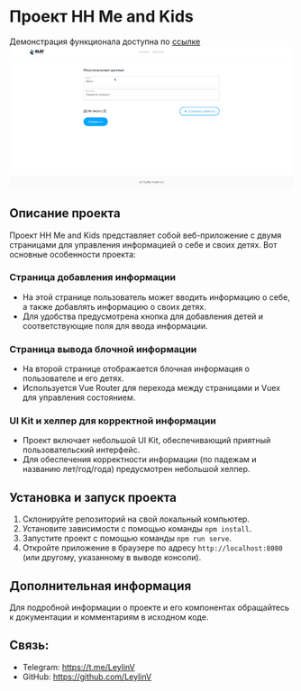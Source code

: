 # Проект HH Me and Kids
Демонстрация функционала доступна по [ссылке](https://hh-me-and-kids.vercel.app)
![](demonstration.gif)

## Описание проекта

Проект HH Me and Kids представляет собой веб-приложение с двумя страницами для управления информацией о себе и своих детях. Вот основные особенности проекта:

### Страница добавления информации

- На этой странице пользователь может вводить информацию о себе, а также добавлять информацию о своих детях.
- Для удобства предусмотрена кнопка для добавления детей и соответствующие поля для ввода информации.

### Страница вывода блочной информации

- На второй странице отображается блочная информация о пользователе и его детях.
- Используется Vue Router для перехода между страницами и Vuex для управления состоянием.

### UI Kit и хелпер для корректной информации

- Проект включает небольшой UI Kit, обеспечивающий приятный пользовательский интерфейс.
- Для обеспечения корректности информации (по падежам и названию лет/год/года) предусмотрен небольшой хелпер.

## Установка и запуск проекта

1. Склонируйте репозиторий на свой локальный компьютер.
2. Установите зависимости с помощью команды `npm install`.
3. Запустите проект с помощью команды `npm run serve`.
4. Откройте приложение в браузере по адресу `http://localhost:8080` (или другому, указанному в выводе консоли).

## Дополнительная информация

Для подробной информации о проекте и его компонентах обращайтесь к документации и комментариям в исходном коде.

## Связь:

- Telegram: https://t.me/LeylinV
- GitHub: https://github.com/LeylinV